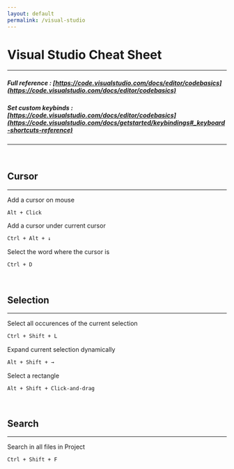 ```yaml
---
layout: default
permalink: /visual-studio
---
```


# Visual Studio Cheat Sheet

<hr>

##### Full reference : [https://code.visualstudio.com/docs/editor/codebasics](https://code.visualstudio.com/docs/editor/codebasics)
##### Set custom keybinds : [https://code.visualstudio.com/docs/editor/codebasics](https://code.visualstudio.com/docs/getstarted/keybindings#_keyboard-shortcuts-reference)

<hr>





<br>

## **Cursor**

<hr>

Add a cursor on mouse
```bash
Alt + Click
```

Add a cursor under current cursor
```bash
Ctrl + Alt + ↓
```

Select the word where the cursor is
```bash
Ctrl + D
```





<br>

## **Selection**

<hr>

Select all occurences of the current selection
```bash
Ctrl + Shift + L
```

Expand current selection dynamically
```bash
Alt + Shift + →
```

Select a rectangle
```bash
Alt + Shift + Click-and-drag
```





<br>

## **Search**

<hr>

Search in all files in Project
```bash
Ctrl + Shift + F
```
